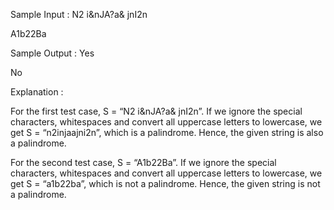 Sample Input :
N2 i&nJA?a& jnI2n

A1b22Ba

Sample Output :
Yes

No

Explanation :


For the first test case, S = “N2 i&nJA?a& jnI2n”. If we ignore the special characters, whitespaces and convert all uppercase letters to lowercase, we get S = “n2injaajni2n”, which is a palindrome. Hence, the given string is also a palindrome.


For the second test case, S = “A1b22Ba”. If we ignore the special characters, whitespaces and convert all uppercase letters to lowercase, we get S = “a1b22ba”, which is not a palindrome. Hence, the given string is not a palindrome.
